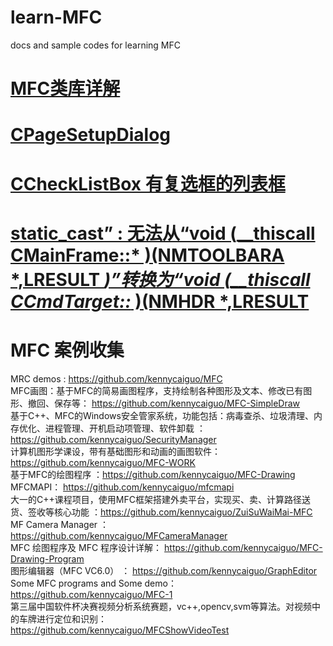 # learn-MFC
docs and sample codes for learning MFC

# <a href="http://www.vmould.cn/mfc/">MFC类库详解</a>
# <a href="https://www.wenjiangs.com/doc/cpagesetupdialog">CPageSetupDialog</a>
# <a href="https://www.cnblogs.com/ike_li/archive/2012/12/19/2824612.html">CCheckListBox 有复选框的列表框</a>
# <a href="https://blog.csdn.net/beer888/article/details/3754820">static_cast” : 无法从“void (__thiscall CMainFrame::* )(NMTOOLBARA *,LRESULT *)”转换为“void (__thiscall CCmdTarget::* )(NMHDR *,LRESULT</a>

# MFC 案例收集

MRC demos  :  https://github.com/kennycaiguo/MFC <br/>
MFC画图：基于MFC的简易画图程序，支持绘制各种图形及文本、修改已有图形、撤回、保存等： https://github.com/kennycaiguo/MFC-SimpleDraw <br/>
基于C++、MFC的Windows安全管家系统，功能包括：病毒查杀、垃圾清理、内存优化、进程管理、开机启动项管理、软件卸载 ： https://github.com/kennycaiguo/SecurityManager <br/>
计算机图形学课设，带有基础图形和动画的画图软件：  https://github.com/kennycaiguo/MFC-WORK <br/>
基于MFC的绘图程序 ：https://github.com/kennycaiguo/MFC-Drawing <br/>
MFCMAPI： https://github.com/kennycaiguo/mfcmapi <br/>
大一的C++课程项目，使用MFC框架搭建外卖平台，实现买、卖、计算路径送货、签收等核心功能 ：https://github.com/kennycaiguo/ZuiSuWaiMai-MFC <br/>
MF Camera Manager ：https://github.com/kennycaiguo/MFCameraManager <br/>
MFC 绘图程序及 MFC 程序设计详解： https://github.com/kennycaiguo/MFC-Drawing-Program <br/>
图形编辑器（MFC VC6.0）  ： https://github.com/kennycaiguo/GraphEditor <br/>
Some MFC programs and Some demo： https://github.com/kennycaiguo/MFC-1 <br/>
第三届中国软件杯决赛视频分析系统赛题，vc++,opencv,svm等算法。对视频中的车牌进行定位和识别： https://github.com/kennycaiguo/MFCShowVideoTest <br/>

